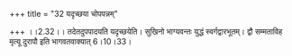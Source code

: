 +++
title = "32 यदृच्छया चोपपन्नम्"

+++
।।2.32।। तदेतदुपपादयति यदृच्छयेति। सुखिनो भाग्यवन्तः युद्धं
स्वर्गद्वारभूतम्। द्वौ सम्मताविह मृत्यू दुरापौ इति भागवतवाक्यात्
6।10।33।  
